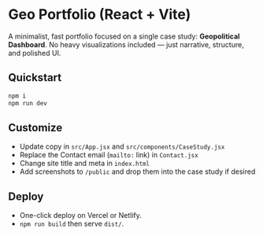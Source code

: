 # Geo Portfolio (React + Vite)

A minimalist, fast portfolio focused on a single case study: **Geopolitical Dashboard**.
No heavy visualizations included — just narrative, structure, and polished UI.

## Quickstart
```bash
npm i
npm run dev
```

## Customize
- Update copy in `src/App.jsx` and `src/components/CaseStudy.jsx`
- Replace the Contact email (`mailto:` link) in `Contact.jsx`
- Change site title and meta in `index.html`
- Add screenshots to `/public` and drop them into the case study if desired

## Deploy
- One-click deploy on Vercel or Netlify.
- `npm run build` then serve `dist/`.
